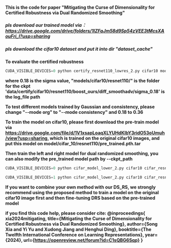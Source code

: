 
**This is the code for paper "Mitigating the Curse of Dimensionality for Certified Robustness via Dual Randomized Smoothing"**

##### pls download our trained model via： https://drive.google.com/drive/folders/1IZFqJm58d9Sp54zVEE3tMcsXAouFri_l?usp=sharing

##### pls download the cifar10 dataset and put it into dir "dataset_cache"

**To evaluate the certified robustness**

```python
CUDA_VISIBLE_DEVICES=0 python certify_resnet110_lowres_2.py cifar10 models/cifar10/resnet110/ 0.18 data/certify/cifar10/resnet110/org/sigma_0.18 --skip 5 --N 10000 --mode org
```
**where 0.18 is the sigma value, "models/cifar10/resnet110/" is the folder for the ckpt  'data/certify/cifar10/resnet110/boost_ours/diff_smoothadv/sigma_0.18' is the log_file path**

**To test different models trained by Gaussian and consistency, please change "--mode org" to "--mode consistency" and 0.18 to 0.36**




**To train the model on cifar10, please first download the pre-train model via https://drive.google.com/file/d/1V1xsapLoaqXLYUHdKIbY3ridO53oUmuh/view?usp=sharing, which is trained on the original cifar10 images, and put this model on model/cifar_10/resnet110/pre_trained.pth.tar**

**Then train the left and right model for dual randomized smoothing, you can also modify the pre_trained model path by --ckpt_path**

```python
CUDA_VISIBLE_DEVICES=0 python cifar_model_lower_2.py cifar10 cifar_resnet110 --sigma 0.18  --batch 256 --N 1 --lr 0.001 --out_dir models/cifar10/resnet110/  --pos r --scracth c_smoothadv_0.25 --mode org
```

```python
CUDA_VISIBLE_DEVICES=1 python cifar_model_lower_2.py cifar10 cifar_resnet110 --sigma 0.18  --batch 256 --N 1 --lr 0.001 --out_dir models/cifar10/resnet110/  --pos l --scracth c_smoothadv_0.25 --mode org
```
**If you want to combine your own method with our DS_RS, we strongly recommend using the proposed method to train a model on the original cifar10 image first and then fine-tuning DRS based on the pre-trained model**

**if you find this code help, please consider cite:
@inproceedings{
xia2024mitigating,
title={Mitigating the Curse of Dimensionality for Certified Robustness via Dual Randomized Smoothing},
author={Song Xia and Yi Yu and Xudong Jiang and Henghui Ding},
booktitle={The Twelfth International Conference on Learning Representations},
year={2024},
url={https://openreview.net/forum?id=C1sQBG6Sqp}
}**
